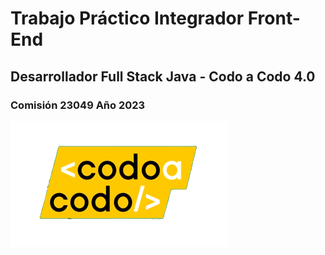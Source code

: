<style>
  h1, h2, h3, img {
  aling-text-center
}
  </style>
<h1>Trabajo Práctico Integrador Front-End</h1>
<h2>Desarrollador Full Stack Java - Codo a Codo 4.0 </h2>
  <h3>Comisión 23049 Año 2023</h3>
  <img src="./IMG/codoacodo.png">
  
